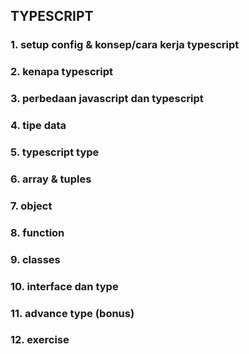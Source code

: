 ## TYPESCRIPT

### 1. setup config & konsep/cara kerja typescript

### 2. kenapa typescript

### 3. perbedaan javascript dan typescript

### 4. tipe data

### 5. typescript type

### 6. array & tuples

### 7. object

### 8. function

### 9. classes

### 10. interface dan type

### 11. advance type (bonus)

### 12. exercise
